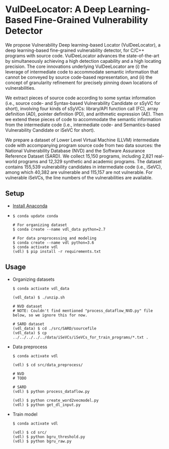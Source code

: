 # VulDeeLocator: A Deep Learning-Based Fine-Grained Vulnerability Detector

We propose Vulnerability Deep learning-based Locator (VulDeeLocator), a deep learning-based fine-grained vulnerability detector, for C/C++ programs with source code. VulDeeLocator advances the state-of-the-art by simultaneously achieving a high detection capability and a high locating precision. The core innovations underlying VulDeeLocator are (i) the leverage of intermediate code to accommodate semantic information that cannot be conveyed by source code-based representation, and (ii) the concept of granularity refinement for precisely pinning down locations of vulnerabilities.

We extract pieces of source code according to some syntax information (i.e., source code- and Syntax-based Vulnerability Candidate or sSyVC for short), involving four kinds of sSyVCs: library/API function call (FC), array definition (AD), pointer definition (PD), and arithmetic expression (AE). Then we extend these pieces of code to accommodate the semantic information from the intermediate code (i.e., intermediate code- and Semantics-based Vulnerability Candidate or iSeVC for short).

We prepare a dataset of Lower Level Virtual Machine (LLVM) intermediate code with accompanying program source code from two data sources: the National Vulnerability Database (NVD) and the Software Assurance Reference Dataset (SARD). We collect 15,150 programs, including 2,821 real-world programs and 12,329 synthetic and academic programs. The dataset contains 155,539 vulnerability candidates in intermediate code (i.e., iSeVC), among which 40,382 are vulnerable and 115,157 are not vulnerable. For vulnerable iSeVCs, the line numbers of the vulnerabilities are available.

## Setup
  * [Install Anaconda](https://www.anaconda.com/products/individual)
  * ```
    $ conda update conda

    # For organizing dataset
    $ conda create --name vdl_data python=2.7

    # For data preprocessing and modeling
    $ conda create --name vdl python=3.6
    $ conda activate vdl
    (vdl) $ pip install -r requirements.txt
    ```

## Usage
  * Organizing datasets
    ```
    $ conda activate vdl_data

    (vdl_data) $ ./unzip.sh

    # NVD dataset
    # NOTE: Couldn't find mentioned "process_dataflow_NVD.py" file below, so we ignore this for now.

    # SARD dataset
    (vdl_data) $ cd ./src/SARD/sourcefile
    (vdl_data) $ cp ../../../../../data/iSeVCs/iSeVCs_for_train_programs/*.txt .
    ```
  * Data preprocess
    ```
    $ conda activate vdl

    (vdl) $ cd src/data_preprocess/

    # NVD
    # TODO

    # SARD
    (vdl) $ python process_dataflow.py

    (vdl) $ python create_word2vecmodel.py
    (vdl) $ python get_dl_input.py
    ```
  * Train model
    ```
    $ conda activate vdl

    (vdl) $ cd src/
    (vdl) $ python bgru_threshold.py
    (vdl) $ python bgru_raw.py
    ```
